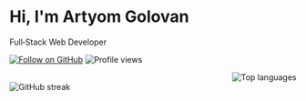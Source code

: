 <div align="left">

# Hi, I'm Artyom Golovan

Full‑Stack Web Developer   

  [![Follow on GitHub](https://img.shields.io/github/followers/artgolwebdev?style=for-the-badge&logo=github&label=Follow&color=181717)](https://github.com/artgolwebdev?tab=followers)
  ![Profile views](https://komarev.com/ghpvc/?username=artgolwebdev&style=for-the-badge&color=blueviolet)
</div>
<div align="right">
  <img src="https://github-readme-stats.vercel.app/api/top-langs/?username=artgolwebdev&layout=compact&theme=tokyonight&hide_border=true" alt="Top languages" />
</div>
<div>
  <img src="https://streak-stats.demolab.com?user=artgolwebdev&theme=tokyonight&hide_border=true" alt="GitHub streak" />
</div>

